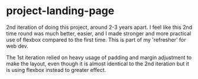 # project-landing-page

2nd iteration of doing this project, around 2-3 years apart. I feel like this 2nd time round was much better, easier, and I made stronger and more practical use of flexbox compared to the first time. This is part of my 'refresher' for web dev.

The 1st iteration relied on heavy usage of padding and margin adjustment to make the layout, even though it is almost identical to the 2nd iteration but it is using flexbox instead to greater effect.
